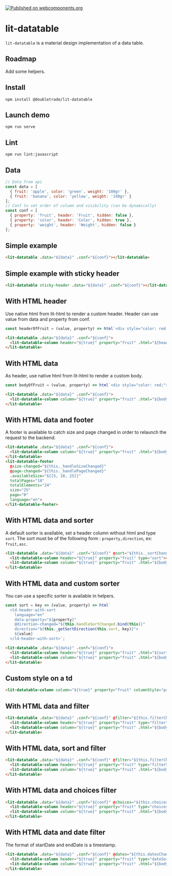 [![Published on webcomponents.org](https://img.shields.io/badge/webcomponents.org-published-blue.svg)](https://www.webcomponents.org/element/@doubletrade/lit-datatable)
# lit-datatable

`lit-datatable` is a material design implementation of a data table.


## Roadmap
Add some helpers.

## Install
```
npm install @doubletrade/lit-datatable
```

## Launch demo
```
npm run serve
```

## Lint
```
npm run lint:javascript
```

## Data
```js
// Data from api
const data = [
  { fruit: 'apple', color: 'green', weight: '100gr' },
  { fruit: 'banana', color: 'yellow', weight: '140gr' }
];
// Conf to set order of column and visibility (can be dynamically)
const conf = [
  { property: 'fruit', header: 'Fruit', hidden: false },
  { property: 'color', header: 'Color', hidden: true },
  { property: 'weight', header: 'Weight', hidden: false }
];
```

## Simple example
```html
<lit-datatable .data="${data}" .conf="${conf}"></lit-datatable>
```
## Simple example with sticky header
```html
<lit-datatable sticky-header .data="${data}" .conf="${conf}"></lit-datatable>
```
## With HTML header
Use native html from lit-html to render a custom header.
Header can use value from data and property from conf.
```js
const headerOfFruit = (value, property) => html`<div style="color: red;">${value}</div>`;
```
```html
<lit-datatable .data="${data}" .conf="${conf}">
  <lit-datatable-column header="${true}" property="fruit" .html="${headerOfFruit}"></lit-datatable-column>
</lit-datatable>
```
## With HTML data
As header, use native html from lit-html to render a custom body.
```js
const bodyOfFruit = (value, property) => html`<div style="color: red;">${value}</div>`;
```
```html
<lit-datatable .data="${data}" .conf="${conf}">
  <lit-datatable-column column="${true}" property="fruit" .html="${bodyOfFruit}"></lit-datatable-column>
</lit-datatable>
```
## With HTML data and footer
A footer is available to catch size and page changed in order to relaunch the request to the backend.
```html
<lit-datatable .data="${data}" .conf="${conf}">
  <lit-datatable-column column="${true}" property="fruit" .html="${bodyOfFruit}"></lit-datatable-column>
</lit-datatable>
<lit-datatable-footer
  @size-changed="${this._handleSizeChanged}"
  @page-changed="${this._handlePageChanged}"
  .availableSize="${[5, 10, 25]}"
  totalPages="10"
  totalElements="24"
  size="25"
  page="0"
  language="en">
</lit-datatable-footer>
```
## With HTML data and sorter
A default sorter is available, set a header column without html and type `sort`. 
The sort must be of the following form : `property,direction`, ex: `fruit,asc`.
```html
<lit-datatable .data="${data}" .conf="${conf}" @sort="${this._sortChanged}" .sort="${sort}">
  <lit-datatable-column header="${true}" property="fruit" type="sort"></lit-datatable-column>
  <lit-datatable-column column="${true}" property="fruit" .html="${bodyOfFruit}"></lit-datatable-column>
</lit-datatable>
```
## With HTML data and custom sorter
You can use a specific sorter is available in helpers.
```js
const sort = key => (value, property) => html`
  <ld-header-with-sort
    language="en"
    data-property="${property}"
    @direction-changed="${this.handleSortChanged.bind(this)}"
    direction="${this._getSortDirection(this.sort, key)}">
    ${value}
  </ld-header-with-sort>`;
```
```html
<lit-datatable .data="${data}" .conf="${conf}">
  <lit-datatable-column header="${true}" property="fruit" .html="${sort}"></lit-datatable-column>
  <lit-datatable-column column="${true}" property="fruit" .html="${bodyOfFruit}"></lit-datatable-column>
</lit-datatable>
```
## Custom style on a td
```html
<lit-datatable-column column="${true}" property="fruit" columnStyle="padding: 0; min-width: initial;"></lit-datatable-column>
```

## With HTML data and filter
```html
<lit-datatable .data="${data}" .conf="${conf}" @filter="${this.filterChanged}">
  <lit-datatable-column header="${true}" property="fruit" type="filter" .filterValue="${this.filter}"></lit-datatable-column>
  <lit-datatable-column column="${true}" property="fruit" .html="${bodyOfFruit}"></lit-datatable-column>
</lit-datatable>
```

## With HTML data, sort and filter
```html
<lit-datatable .data="${data}" .conf="${conf}" @filter="${this.filterChanged}".sort="${this.sort}" @sort="${this.sortChanged}">
  <lit-datatable-column header="${true}" property="fruit" type="filterSort" .filterValue="${this.filter}"></lit-datatable-column>
  <lit-datatable-column column="${true}" property="fruit" .html="${bodyOfFruit}"></lit-datatable-column>
</lit-datatable>
```

## With HTML data and choices filter
```html
<lit-datatable .data="${data}" .conf="${conf}" @choices="${this.choicesChanged}">
  <lit-datatable-column header="${true}" property="fruit" type="choices" .choices="${this.availableChoices}" .selectedChoices="${this.choices}"></lit-datatable-column>
  <lit-datatable-column column="${true}" property="fruit" .html="${bodyOfFruit}"></lit-datatable-column>
</lit-datatable>
```

## With HTML data and date filter
The format of startDate and endDate is a timestamp.
```html
<lit-datatable .data="${data}" .conf="${conf}" @dates="${this.datesChanged}">
  <lit-datatable-column header="${true}" property="fruit" type="dateSort" .start="${this.startDate}" .end="${this.endDate}"></lit-datatable-column>
  <lit-datatable-column column="${true}" property="fruit" .html="${bodyOfFruit}"></lit-datatable-column>
</lit-datatable>
```

